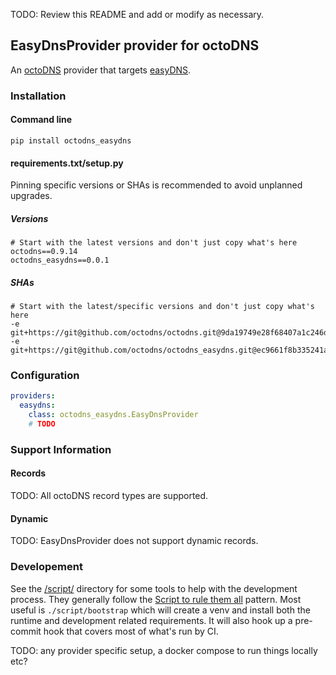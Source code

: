 TODO: Review this README and add or modify as necessary.

## EasyDnsProvider provider for octoDNS

An [octoDNS](https://github.com/octodns/octodns/) provider that targets [easyDNS](https://easydns.com/).

### Installation

#### Command line

```
pip install octodns_easydns
```

#### requirements.txt/setup.py

Pinning specific versions or SHAs is recommended to avoid unplanned upgrades.

##### Versions

```
# Start with the latest versions and don't just copy what's here
octodns==0.9.14
octodns_easydns==0.0.1
```

##### SHAs

```
# Start with the latest/specific versions and don't just copy what's here
-e git+https://git@github.com/octodns/octodns.git@9da19749e28f68407a1c246dfdf65663cdc1c422#egg=octodns
-e git+https://git@github.com/octodns/octodns_easydns.git@ec9661f8b335241ae4746eea467a8509205e6a30#egg=octodns_powerdns
```

### Configuration

```yaml
providers:
  easydns:
    class: octodns_easydns.EasyDnsProvider
    # TODO
```

### Support Information

#### Records

TODO: All octoDNS record types are supported.

#### Dynamic

TODO: EasyDnsProvider does not support dynamic records.

### Developement

See the [/script/](/script/) directory for some tools to help with the development process. They generally follow the [Script to rule them all](https://github.com/github/scripts-to-rule-them-all) pattern. Most useful is `./script/bootstrap` which will create a venv and install both the runtime and development related requirements. It will also hook up a pre-commit hook that covers most of what's run by CI.

TODO: any provider specific setup, a docker compose to run things locally etc?
